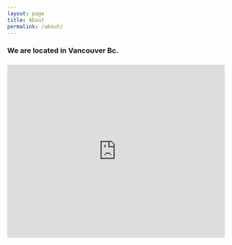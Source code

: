 ```yaml
---
layout: page
title: About
permalink: /about/
---
```

<h3>
<p> 
We are located in Vancouver Bc. 
</p>
<h3>

<iframe height="400px" width="100%" frameBorder="0" scrolling="no"
    src="https://developers.google.com/maps/documentation/utils/geocoder/embed">
</iframe>
